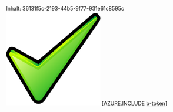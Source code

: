 Inhalt: 36131f5c-2193-44b5-9f77-931e61c8595c![Bild](959e3908-ace3-4b52-8d10-078bce47788d.png)
[AZURE.INCLUDE [b-token](44c79c08-428c-42ca-b8cc-a310b2c31aa2.md)]

